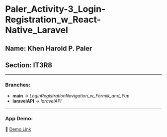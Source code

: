 # Paler_Activity-3_Login-Registration_w_React-Native_Laravel

## Name: **Khen Harold P. Paler**
## Section: **IT3R8**

---

### Branches:

- **main** -> *LoginRegistrationNavigation_w_Formik_and_Yup*
- **laravelAPI** -> *laravelAPI*

---

### App Demo:

🚀 [Demo Link](<googledrivelink>)
